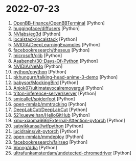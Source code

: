 # 2022-07-23

1. [OpenBB-finance/OpenBBTerminal](https://github.com/OpenBB-finance/OpenBBTerminal "Investment Research for Everyone, Anywhere.") [Python]
2. [huggingface/diffusers](https://github.com/huggingface/diffusers "🤗 Diffusers: State-of-the-art diffusion models for image and audio generation in PyTorch") [Python]
3. [NVlabs/eg3d](https://github.com/NVlabs/eg3d "") [Python]
4. [localstack/localstack](https://github.com/localstack/localstack "💻 A fully functional local AWS cloud stack. Develop and test your cloud & Serverless apps offline!") [Python]
5. [NVIDIA/DeepLearningExamples](https://github.com/NVIDIA/DeepLearningExamples "Deep Learning Examples") [Python]
6. [facebookresearch/theseus](https://github.com/facebookresearch/theseus "A library for differentiable nonlinear optimization") [Python]
7. [microsoft/qlib](https://github.com/microsoft/qlib "Qlib is an AI-oriented quantitative investment platform, which aims to realize the potential, empower the research, and create the value of AI technologies in quantitative investment. With Qlib, you can easily try your ideas to create better Quant investment strategies. An increasing number of SOTA Quant research works/papers are released in Qlib.") [Python]
8. [Asabeneh/30-Days-Of-Python](https://github.com/Asabeneh/30-Days-Of-Python "30 days of Python programming challenge is a step-by-step guide to learn the Python programming language in 30 days. This challenge may take more than100 days, follow your own pace.") [Python]
9. [NVIDIA/NeMo](https://github.com/NVIDIA/NeMo "NeMo: a toolkit for conversational AI") [Python]
10. [python/cpython](https://github.com/python/cpython "The Python programming language") [Python]
11. [pkhungurn/talking-head-anime-3-demo](https://github.com/pkhungurn/talking-head-anime-3-demo "Demo Programs for the Talking Head(?) Anime from a Single Image 3: Now the Body Too Project") [Python]
12. [babysor/MockingBird](https://github.com/babysor/MockingBird "🚀AI拟声: 5秒内克隆您的声音并生成任意语音内容 Clone a voice in 5 seconds to generate arbitrary speech in real-time") [Python]
13. [Anjok07/ultimatevocalremovergui](https://github.com/Anjok07/ultimatevocalremovergui "GUI for a Vocal Remover that uses Deep Neural Networks.") [Python]
14. [triton-inference-server/server](https://github.com/triton-inference-server/server "The Triton Inference Server provides an optimized cloud and edge inferencing solution.") [Python]
15. [smicallef/spiderfoot](https://github.com/smicallef/spiderfoot "SpiderFoot automates OSINT for threat intelligence and mapping your attack surface.") [Python]
16. [open-mmlab/mmtracking](https://github.com/open-mmlab/mmtracking "OpenMMLab Video Perception Toolbox. It supports Video Object Detection (VID), Multiple Object Tracking (MOT), Single Object Tracking (SOT), Video Instance Segmentation (VIS) with a unified framework.") [Python]
17. [DeepLabCut/DeepLabCut](https://github.com/DeepLabCut/DeepLabCut "Official implementation of DeepLabCut: Markerless pose estimation of user-defined features with deep learning for all animals incl. humans") [Python]
18. [521xueweihan/HelloGitHub](https://github.com/521xueweihan/HelloGitHub "分享 GitHub 上有趣、入门级的开源项目。Share interesting, entry-level open source projects on GitHub.") [Python]
19. [xmu-xiaoma666/External-Attention-pytorch](https://github.com/xmu-xiaoma666/External-Attention-pytorch "🍀 Pytorch implementation of various Attention Mechanisms, MLP, Re-parameter, Convolution, which is helpful to further understand papers.⭐⭐⭐") [Python]
20. [satwikkansal/wtfpython](https://github.com/satwikkansal/wtfpython "What the f*ck Python? 😱") [Python]
21. [lucidrains/vit-pytorch](https://github.com/lucidrains/vit-pytorch "Implementation of Vision Transformer, a simple way to achieve SOTA in vision classification with only a single transformer encoder, in Pytorch") [Python]
22. [open-mmlab/mmdeploy](https://github.com/open-mmlab/mmdeploy "OpenMMLab Model Deployment Framework") [Python]
23. [facebookresearch/fairseq](https://github.com/facebookresearch/fairseq "Facebook AI Research Sequence-to-Sequence Toolkit written in Python.") [Python]
24. [Vonng/ddia](https://github.com/Vonng/ddia "《Designing Data-Intensive Application》DDIA中文翻译") [Python]
25. [ultrafunkamsterdam/undetected-chromedriver](https://github.com/ultrafunkamsterdam/undetected-chromedriver "Custom Selenium Chromedriver | Zero-Config | Passes ALL bot mitigation systems (like Distil / Imperva/ Datadadome / CloudFlare IUAM)") [Python]
